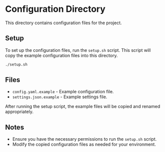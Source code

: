 # Configuration Directory

This directory contains configuration files for the project.

## Setup

To set up the configuration files, run the `setup.sh` script. This script will copy the example configuration files into this directory.

```sh
./setup.sh
```

## Files

- `config.yaml.example` - Example configuration file.
- `settings.json.example` - Example settings file.

After running the setup script, the example files will be copied and renamed appropriately.

## Notes

- Ensure you have the necessary permissions to run the `setup.sh` script.
- Modify the copied configuration files as needed for your environment.

